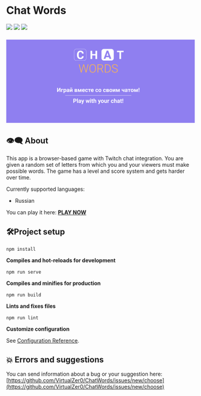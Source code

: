 # Chat Words

<a href="#">
  <img src="https://img.shields.io/github/last-commit/virtualzer0/chatwords"/></a>
<a href="https://chatwords.ml" alt="Website">
  <img src="https://img.shields.io/website?down_message=offline&up_message=online&url=https%3A%2F%2Fvirtualzer0.github.io%2FChatWords%2F" /></a>
<a href="https://vuejs.org" alt="VueJS">
  <img src="https://img.shields.io/github/package-json/dependency-version/virtualzer0/ChatWords/vue" /></a>


### ![Header Logo](./public/img/cover.png)



## 👁‍🗨 About

This app is a browser-based game with Twitch chat integration. You are given a random set of letters from which you and your viewers must make possible words. The game has a level and score system and gets harder over time.

Currently supported languages:

- Russian



You can play it here: **[PLAY NOW](https://virtualzer0.github.io/ChatWords/)**



## 🛠Project setup

```
npm install
```

**Compiles and hot-reloads for development**

```
npm run serve
```

**Compiles and minifies for production**

```
npm run build
```

**Lints and fixes files**

```
npm run lint
```

**Customize configuration**

See [Configuration Reference](https://cli.vuejs.org/config/).



## 💥 Errors and suggestions

You can send information about a bug or your suggestion here: [https://github.com/VirtualZer0/ChatWords/issues/new/choose](https://github.com/VirtualZer0/ChatWords/issues/new/choose)
